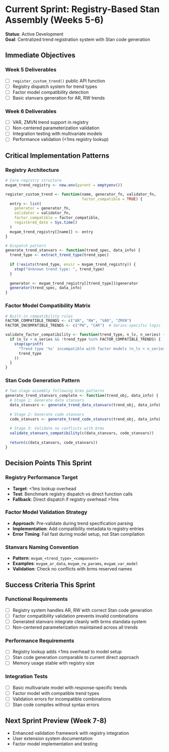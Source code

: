 # Current Sprint: Registry-Based Stan Assembly (Weeks 5-6)

**Status**: Active Development  
**Goal**: Centralized trend registration system with Stan code generation

## Immediate Objectives

### Week 5 Deliverables
- [ ] `register_custom_trend()` public API function
- [ ] Registry dispatch system for trend types
- [ ] Factor model compatibility detection
- [ ] Basic stanvars generation for AR, RW trends

### Week 6 Deliverables  
- [ ] VAR, ZMVN trend support in registry
- [ ] Non-centered parameterization validation
- [ ] Integration testing with multivariate models
- [ ] Performance validation (<1ms registry lookup)

## Critical Implementation Patterns

### Registry Architecture
```r
# Core registry structure
mvgam_trend_registry <- new.env(parent = emptyenv())

register_custom_trend <- function(name, generator_fn, validator_fn, 
                                  factor_compatible = TRUE) {
  entry <- list(
    generator = generator_fn,
    validator = validator_fn, 
    factor_compatible = factor_compatible,
    registered_date = Sys.time()
  )
  mvgam_trend_registry[[name]] <- entry
}

# Dispatch pattern
generate_trend_stanvars <- function(trend_spec, data_info) {
  trend_type <- extract_trend_type(trend_spec)
  
  if (!exists(trend_type, envir = mvgam_trend_registry)) {
    stop("Unknown trend type: ", trend_type)
  }
  
  generator <- mvgam_trend_registry[[trend_type]]$generator
  generator(trend_spec, data_info)
}
```

### Factor Model Compatibility Matrix
```r
# Built-in compatibility rules
FACTOR_COMPATIBLE_TRENDS <- c("AR", "RW", "VAR", "ZMVN")
FACTOR_INCOMPATIBLE_TRENDS <- c("PW", "CAR")  # Series-specific logic

validate_factor_compatibility <- function(trend_type, n_lv, n_series) {
  if (n_lv < n_series && !trend_type %in% FACTOR_COMPATIBLE_TRENDS) {
    stop(sprintf(
      "Trend type '%s' incompatible with factor models (n_lv < n_series)",
      trend_type
    ))
  }
}
```

### Stan Code Generation Pattern
```r
# Two-stage assembly following brms patterns
generate_trend_stanvars_complete <- function(trend_obj, data_info) {
  # Stage 1: Generate data stanvars
  data_stanvars <- generate_trend_data_stanvars(trend_obj, data_info)
  
  # Stage 2: Generate code stanvars  
  code_stanvars <- generate_trend_code_stanvars(trend_obj, data_info)
  
  # Stage 3: Validate no conflicts with brms
  validate_stanvars_compatibility(c(data_stanvars, code_stanvars))
  
  return(c(data_stanvars, code_stanvars))
}
```

## Decision Points This Sprint

### Registry Performance Target
- **Target**: <1ms lookup overhead
- **Test**: Benchmark registry dispatch vs direct function calls
- **Fallback**: Direct dispatch if registry overhead >1ms

### Factor Model Validation Strategy
- **Approach**: Pre-validate during trend specification parsing
- **Implementation**: Add compatibility metadata to registry entries
- **Error Timing**: Fail fast during model setup, not Stan compilation

### Stanvars Naming Convention
- **Pattern**: `mvgam_<trend_type>_<component>`
- **Examples**: `mvgam_ar_data`, `mvgam_rw_params`, `mvgam_var_model`
- **Validation**: Check no conflicts with brms reserved names

## Success Criteria This Sprint

### Functional Requirements
- [ ] Registry system handles AR, RW with correct Stan code generation
- [ ] Factor compatibility validation prevents invalid combinations
- [ ] Generated stanvars integrate cleanly with brms standata system
- [ ] Non-centered parameterization maintained across all trends

### Performance Requirements
- [ ] Registry lookup adds <1ms overhead to model setup
- [ ] Stan code generation comparable to current direct approach
- [ ] Memory usage stable with registry size

### Integration Tests
- [ ] Basic multivariate model with response-specific trends
- [ ] Factor model with compatible trend types
- [ ] Validation errors for incompatible combinations
- [ ] Stan code compiles without syntax errors

## Next Sprint Preview (Week 7-8)
- Enhanced validation framework with registry integration
- User extension system documentation
- Factor model implementation and testing
